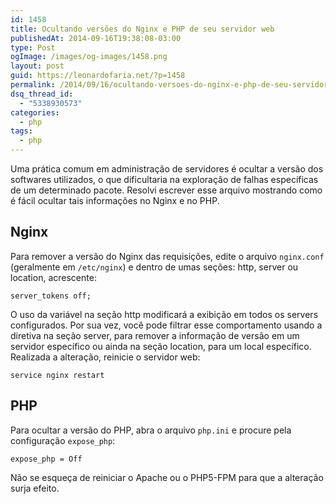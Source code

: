 ```yaml
---
id: 1458
title: Ocultando versões do Nginx e PHP de seu servidor web
publishedAt: 2014-09-16T19:38:08-03:00
type: Post
ogImage: /images/og-images/1458.png
layout: post
guid: https://leonardofaria.net/?p=1458
permalink: /2014/09/16/ocultando-versoes-do-nginx-e-php-de-seu-servidor-web/
dsq_thread_id:
  - "5338930573"
categories:
  - php
tags:
  - php
---
```

Uma prática comum em administração de servidores é ocultar a versão dos softwares utilizados, o que dificultaria na exploração de falhas específicas de um determinado pacote. Resolvi escrever esse arquivo mostrando como é fácil ocultar tais informações no Nginx e no PHP.

## Nginx

Para remover a versão do Nginx das requisições, edite o arquivo `nginx.conf` (geralmente em `/etc/nginx`) e dentro de umas seções: http, server ou location, acrescente:

```
server_tokens off;
```

O uso da variável na seção http modificará a exibição em todos os servers configurados. Por sua vez, você pode filtrar esse comportamento usando a diretiva na seção server, para remover a informação de versão em um servidor específico ou ainda na seção location, para um local específico. Realizada a alteração, reinicie o servidor web:

```
service nginx restart
```

## PHP

Para ocultar a versão do PHP, abra o arquivo `php.ini` e procure pela configuração `expose_php`:

```
expose_php = Off
```

Não se esqueça de reiniciar o Apache ou o PHP5-FPM para que a alteração surja efeito.
